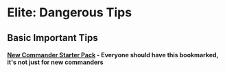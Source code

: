 # Elite: Dangerous Tips

## Basic Important Tips

#### [New Commander Starter Pack](https://imgur.com/a/i7KFV) - Everyone should have this bookmarked, it's not just for new commanders

